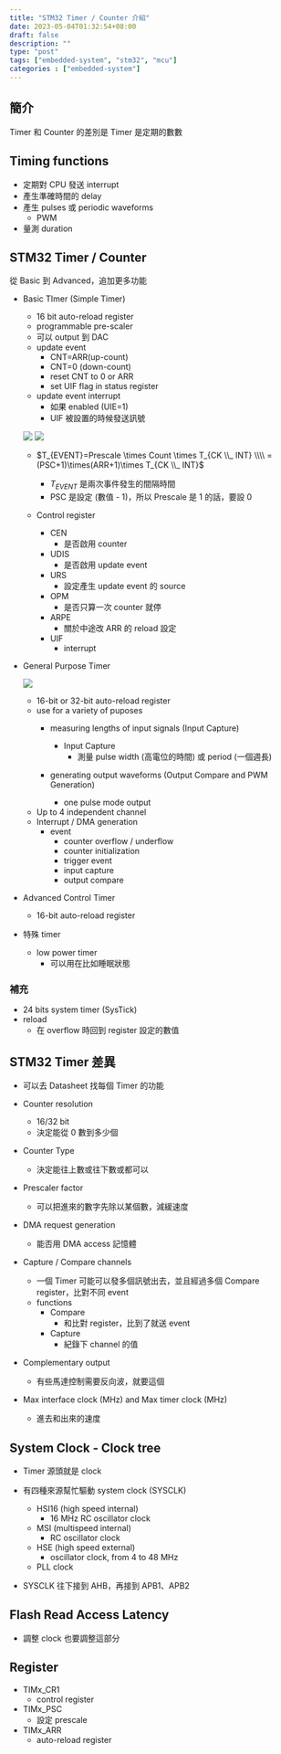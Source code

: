 ```yaml
---
title: "STM32 Timer / Counter 介紹"
date: 2023-05-04T01:32:54+08:00
draft: false
description: ""
type: "post"
tags: ["embedded-system", "stm32", "mcu"]
categories : ["embedded-system"]
---
```


## 簡介

Timer 和 Counter 的差別是 Timer 是定期的數數

## Timing functions
- 定期對 CPU 發送 interrupt
- 產生準確時間的 delay
- 產生 pulses 或 periodic waveforms
    - PWM
- 量測 duration

## STM32 Timer / Counter

從 Basic 到 Advanced，追加更多功能

- Basic TImer (Simple Timer)
    - 16 bit auto-reload register 
    - programmable pre-scaler
    - 可以 output 到 DAC
    - update event
        - CNT=ARR(up-count)
        - CNT=0 (down-count)
        - reset CNT to 0 or ARR
        - set UIF flag in status register
    - update event interrupt
        - 如果 enabled (UIE=1)
        - UIF 被設置的時候發送訊號

    ![](/Blog/images/embedding/stm32-timer/rm-fig-367.jpg)
    ![](/Blog/images/embedding/stm32-timer/rm-fig-370.jpg)

    - $T_{EVENT}=Prescale \times Count \times T_{CK \\_ INT} \\\\
        =(PSC+1)\times(ARR+1)\times T_{CK \\_ INT}$
        - $T_{EVENT}$ 是兩次事件發生的間隔時間
        - PSC 是設定 (數值 - 1)，所以 Prescale 是 1 的話，要設 0

    - Control register
        - CEN
            - 是否啟用 counter
        - UDIS
            - 是否啟用 update event
        - URS
            - 設定產生 update event 的 source
        - OPM
            - 是否只算一次 counter 就停
        - ARPE
            - 關於中途改 ARR 的 reload 設定
        - UIF
            - interrupt

- General Purpose Timer

    ![](/Blog/images/embedding/stm32-timer/rm-fig-284.jpg)

    - 16-bit or 32-bit auto-reload register 
    - use for a variety of puposes
        - measuring lengths of input signals (Input Capture)
            - Input Capture
                - 測量 pulse width (高電位的時間) 或 period (一個週長)

        - generating output waveforms (Output Compare and PWM Generation)
            - one pulse mode output
    - Up to 4 independent channel
    - Interrupt / DMA generation
        - event
            - counter overflow / underflow
            - counter initialization
            - trigger event
            - input capture
            - output compare

- Advanced Control Timer
    - 16-bit auto-reload register 

- 特殊 timer
    - low power timer
        - 可以用在比如睡眠狀態

### 補充
- 24 bits system timer (SysTick)
- reload
    - 在 overflow 時回到 register 設定的數值

## STM32 Timer 差異
- 可以去 Datasheet 找每個 Timer 的功能

- Counter resolution
    - 16/32 bit
    - 決定能從 0 數到多少個

- Counter Type
    - 決定能往上數或往下數或都可以

- Prescaler factor
    - 可以把進來的數字先除以某個數，減緩速度

- DMA request generation
    - 能否用 DMA access 記憶體

- Capture / Compare channels
    - 一個 Timer 可能可以發多個訊號出去，並且經過多個 Compare register，比對不同 event
    - functions
        - Compare
            - 和比對 register，比到了就送 event
        - Capture
            - 紀錄下 channel 的值

- Complementary output
    - 有些馬達控制需要反向波，就要這個

- Max interface clock (MHz) and Max timer clock (MHz)
    - 進去和出來的速度

## System Clock - Clock tree
- Timer 源頭就是 clock
- 有四種來源幫忙驅動 system clock (SYSCLK)
    - HSI16 (high speed internal)
        - 16 MHz RC oscillator clock
    - MSI (multispeed internal)
        - RC oscillator clock
    - HSE (high speed external)
        - oscillator clock, from 4 to 48 MHz
    - PLL clock

- SYSCLK 往下接到 AHB，再接到 APB1、APB2

## Flash Read Access Latency
- 調整 clock 也要調整這部分

## Register
- TIMx_CR1
    - control register
- TIMx_PSC
    - 設定 prescale
- TIMx_ARR
    - auto-reload register
    
